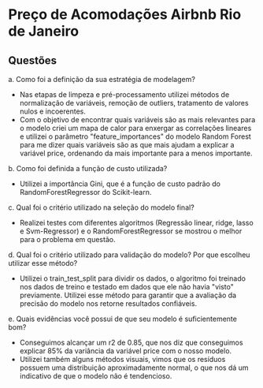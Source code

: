 # Preço de Acomodações Airbnb Rio de Janeiro


## Questões

a. Como foi a definição da sua estratégia de modelagem?
- Nas etapas de limpeza e pré-processamento utilizei métodos de normalização de variáveis, remoção de outliers, tratamento de valores nulos e incoerentes.
- Com o objetivo de encontrar quais variáveis são as mais relevantes para o modelo criei um mapa de calor para enxergar as correlações lineares e utilizei o parâmetro "feature_importances" do modelo Random Forest para me dizer quais variáveis são as que mais ajudam a explicar a variável price, ordenando da mais importante para a menos importante.


b. Como foi definida a função de custo utilizada?
- Utilizei a importância Gini, que é a função de custo padrão do RandomForestRegressor do Scikit-learn.


c. Qual foi o critério utilizado na seleção do modelo final?
- Realizei testes com diferentes algoritmos (Regressão linear, ridge, lasso e Svm-Regressor) e o RandomForestRegressor se mostrou o melhor para o problema em questão.


d. Qual foi o critério utilizado para validação do modelo? Por que escolheu utilizar esse método?
- Utilizei o train_test_split para dividir os dados, o algoritmo foi treinado nos dados de treino e testado em dados que ele não havia "visto" previamente. Utilizei esse método para garantir que a avaliação da precisão do modelo nos retorne resultados confiáveis.


e. Quais evidências você possui de que seu modelo é suficientemente bom?
- Conseguimos alcançar um r2 de 0.85, que nos diz que conseguimos explicar 85% da variância da variável price com o nosso modelo.
- Utilizei também alguns métodos visuais, vimos que os resíduos possuem uma distribuição aproximadamente normal, o que nos dá um indicativo de que o modelo não é tendencioso.

